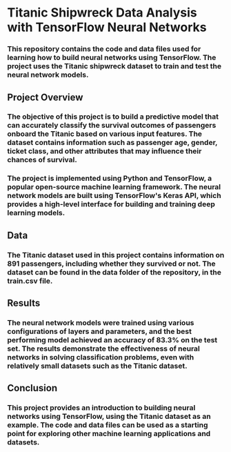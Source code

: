 # Titanic Shipwreck Data Analysis with TensorFlow Neural Networks
### This repository contains the code and data files used for learning how to build neural networks using TensorFlow. The project uses the Titanic shipwreck dataset to train and test the neural network models.

## Project Overview
### The objective of this project is to build a predictive model that can accurately classify the survival outcomes of passengers onboard the Titanic based on various input features. The dataset contains information such as passenger age, gender, ticket class, and other attributes that may influence their chances of survival.

### The project is implemented using Python and TensorFlow, a popular open-source machine learning framework. The neural network models are built using TensorFlow's Keras API, which provides a high-level interface for building and training deep learning models.


## Data
### The Titanic dataset used in this project contains information on 891 passengers, including whether they survived or not. The dataset can be found in the data folder of the repository, in the train.csv file.


## Results
### The neural network models were trained using various configurations of layers and parameters, and the best performing model achieved an accuracy of 83.3% on the test set. The results demonstrate the effectiveness of neural networks in solving classification problems, even with relatively small datasets such as the Titanic dataset.

## Conclusion
### This project provides an introduction to building neural networks using TensorFlow, using the Titanic dataset as an example. The code and data files can be used as a starting point for exploring other machine learning applications and datasets.
